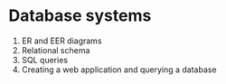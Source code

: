 # Database systems
1) ER and EER diagrams
2) Relational schema
3) SQL queries
4) Creating a web application and querying a database
